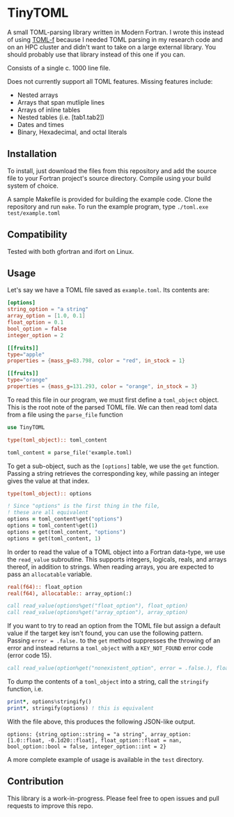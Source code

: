 # TinyTOML

A small TOML-parsing library written in Modern Fortran. I wrote this instead of using [TOML-f](https://github.com/toml-f/toml-f) because
I needed TOML parsing in my research code and on an HPC cluster and didn't want to take on a large external library.
You should probably use that library instead of this one if you can.

Consists of a single c. 1000 line file.

Does not currently support all TOML features. Missing features include:
 - Nested arrays
 - Arrays that span mutliple lines
 - Arrays of inline tables
 - Nested tables (i.e. [tab1.tab2])
 - Dates and times
 - Binary, Hexadecimal, and octal literals

## Installation

To install, just download the files from this repository and add the source file to your Fortran project's
source directory. Compile using your build system of choice.

A sample Makefile is provided for building the example code. Clone the repository and run `make`.
To run the example program, type
`./toml.exe test/example.toml`

## Compatibility

Tested with both gfortran and ifort on Linux.

## Usage

Let's say we have a TOML file saved as `example.toml`. Its contents are:

```toml
[options]
string_option = "a string"
array_option = [1.0, 0.1]
float_option = 0.1
bool_option = false
integer_option = 2

[[fruits]]
type="apple"
properties = {mass_g=83.798, color = "red", in_stock = 1}

[[fruits]]
type="orange"
properties = {mass_g=131.293, color = "orange", in_stock = 3}
```

To read this file in our program, we must first define a `toml_object` object.
This is the root note of the parsed TOML file. We can then read toml data from a
file using the `parse_file` function

```fortran
use TinyTOML

type(toml_object):: toml_content

toml_content = parse_file("example.toml)
```

To get a sub-object, such as the `[options]` table, we use the `get` function.
Passing a string retrieves the corresponding key, while passing an integer gives the value at that index.

```fortran
type(toml_object):: options

! Since "options" is the first thing in the file,
! these are all equivalent
options = toml_content%get("options")
options = toml_content%get(1)
options = get(toml_content, "options")
options = get(toml_content, 1)
```

In order to read the value of a TOML object into a Fortran data-type, we use the `read_value` subroutine.
This supports integers, logicals, reals, and arrays thereof, in addition to strings. When reading arrays,
you are expected to pass an `allocatable` variable.

```fortran
real(f64):: float_option
real(f64), allocatable:: array_option(:)

call read_value(options%get("float_option"), float_option)
call read_value(options%get("array_option"), array_option)
```

If you want to try to read an option from the TOML file but assign a default value if the target key isn't found, you can use
the following pattern. Passing `error = .false.` to the `get` method suppresses the throwing of an error and instead returns
a `toml_object` with a `KEY_NOT_FOUND` error code (error code 15).

```fortran
call read_value(option%get("nonexistent_option", error = .false.), float_option, default = 2.0_f64)
```

To dump the contents of a `toml_object` into a string, call the `stringify` function, i.e.

```fortran
print*, options%stringify()
print*, stringify(options) ! this is equivalent
```

With the file above, this produces the following JSON-like output.

```
options: {string_option::string = "a string", array_option: [1.0::float, -0.1d20::float], float_option::float = nan, bool_option::bool = false, integer_option::int = 2}
```

A more complete example of usage is available in the `test` directory.

## Contribution

This library is a work-in-progress. Please feel free to open issues and pull requests to improve this repo.
